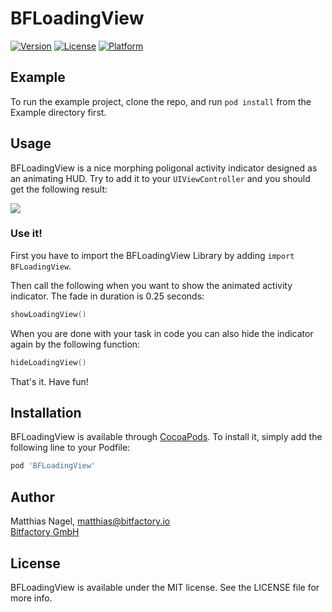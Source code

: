 # BFLoadingView

[![Version](https://img.shields.io/cocoapods/v/BFLoadingView.svg?style=flat)](https://cocoapods.org/pods/BFLoadingView)
[![License](https://img.shields.io/cocoapods/l/BFLoadingView.svg?style=flat)](https://cocoapods.org/pods/BFLoadingView)
[![Platform](https://img.shields.io/cocoapods/p/BFLoadingView.svg?style=flat)](https://cocoapods.org/pods/BFLoadingView)

## Example

To run the example project, clone the repo, and run `pod install` from the Example directory first.

## Usage

BFLoadingView is a nice morphing poligonal activity indicator designed as an animating HUD. Try to add it to your `UIViewController` and you should get the following result:

![](https://github.com/bitfactoryio/BFLoadingView/raw/master/animation.gif)

### Use it!

First you have to import the BFLoadingView Library by adding `import BFLoadingView`.

Then call the following when you want to show the animated activity indicator. The fade in duration is 0.25 seconds:
```swift
showLoadingView()
```
When you are done with your task in code you can also hide the indicator again by the following function:

```swift
hideLoadingView()
```

That's it. Have fun!

## Installation

BFLoadingView is available through [CocoaPods](https://cocoapods.org). To install
it, simply add the following line to your Podfile:

```ruby
pod 'BFLoadingView'
```

## Author

Matthias Nagel, matthias@bitfactory.io  
[Bitfactory GmbH](https://www.bitfactory.io)

## License

BFLoadingView is available under the MIT license. See the LICENSE file for more info.
